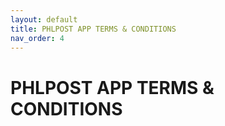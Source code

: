 ```yaml
---
layout: default
title: PHLPOST APP TERMS & CONDITIONS
nav_order: 4
---
```


# **PHLPOST APP TERMS & CONDITIONS**
